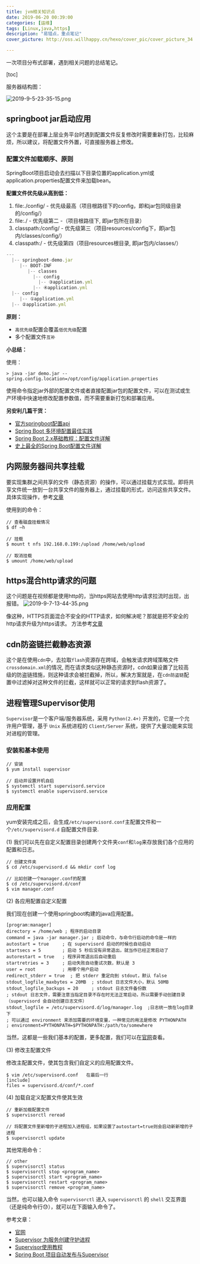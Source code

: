 ```yaml
---
title: jvm相关知识点
date: 2019-06-20 00:39:00
categories: [运维]
tags: [Linux,java,https]
description: "易错点，重点笔记"
cover_picture: http://oss.willhappy.cn/hexo/cover_pic/cover_picture_34.jpg

---
```


  一次项目分布式部署，遇到相关问题的总结笔记。

<!--more-->

[toc]

服务器结构图：

![2019-9-5-23-35-15.png](http://oss.willhappy.cn/hexo/img/2019-9-5-23-35-15.png-willhappy)

## springboot jar启动应用

这个主要是在部署上层业务平台时遇到配置文件反复修改时需要重新打包，比较麻烦，所以建议，将配置文件外置，可直接服务器上修改。

### 配置文件加载顺序、原则

SpringBoot项目启动会去扫描以下目录位置的application.yml或application.properties配置文件来加载bean。

**配置文件优先级从高到低：**

1. file:./config/  - 优先级最高（项目根路径下的config，即和jar包同级目录的/config/）
2. file:./  - 优先级第二  -（项目根路径下, 即jar包所在目录）
3. classpath:/config/  - 优先级第三（项目resources/config下，即jar包内/classes/config/）
4. classpath:/  - 优先级第四（项目resources根目录, 即jar包内/classes/）

```js
---
  |-- springboot-demo.jar
     |-- BOOT-INF
        |-- classes
          |-- config
            |-- ③application.yml
          |-- ④application.yml
  |-- config
     |-- ①application.yml
  |-- ②application.yml
```

**原则：**

- `高优先级`配置会覆盖`低优先级`配置
- 多个配置文件`互补`

**小总结：**

使用：

```shell
> java -jar demo.jar --spring.config.location=/opt/config/application.properties
```

使用命令指定jar外部的配置文件或者直接配置jar包的配置文件，可以在测试或生产环境中快速地修改配置参数值，而不需要重新打包和部署应用。

**另安利几篇干货：**

- [官方springboot配置api][1]
- [Spring Boot 多环境配置最佳实践][2]
- [Spring Boot 2.x基础教程：配置文件详解][3]
- [史上最全的Spring Boot配置文件详解][4]

## 内网服务器间共享挂载

要实现集群之间共享的文件（静态资源）的操作，可以通过挂载方式实现。即将共享文件统一放到一台共享文件的服务器上，通过挂载的形式，访问这些共享文件。
具体实现操作，参考[文章][5]

使用到的命令：

```shell
// 查看磁盘挂载情况
$ df –h

// 挂载
$ mount ­t nfs 192.168.0.199:/upload /home/web/upload

// 取消挂载
$ umount /home/web/upload
```

## https混合http请求的问题

这个问题是在视频都是使用http的，当https网站去使用http请求拉流时出现，出报错。
![2019-9-7-13-44-35.png](http://oss.willhappy.cn/hexo/img/2019-9-7-13-44-35.png-willhappy)

像这种，HTTPS页面混合不安全的HTTP请求，如何解决呢？那就是把不安全的http请求升级为https请求。
方法参考[文章][6]

## cdn防盗链拦截静态资源

这个是在使用`cdn`中，去拉取`flash`资源存在跨域，会触发请求跨域策略文件`crossdomain.xml`的情况, 而在请求类似这种静态资源时，cdn如果设置了比较高级的防盗链措施，则这种请求会被拦截掉，所以，解决方案就是，在`cdn防盗链`配置中过滤掉对这种文件的拦截，这样就可以正常的请求到flash资源了。

## 进程管理Supervisor使用

`Supervisor`是一个客户端/服务器系统，采用 `Python(2.4+)` 开发的，它是一个允许用户管理，基于 `Unix` 系统进程的 `Client/Server` 系统，提供了大量功能来实现对进程的管理。

### 安装和基本使用

```shell
// 安装
$ yum install supervisor

// 启动并设置开机自启
$ systemctl start supervisord.service
$ systemctl enable supervisord.service

```

### 应用配置

yum安装完成之后，会生成`/etc/supervisord.conf`主配置文件和一个`/etc/supervisord.d` 自配置文件目录.

(1) 我们可以先在自定义配置目录创建两个文件夹`conf`和`log`来存放我们各个应用的配置和日志。

```shell
// 创建文件夹
$ cd /etc/supervisord.d && mkdir conf log

// 比如创建一个manager.conf的配置
$ cd /etc/supervisord.d/conf
$ vim manager.conf
```

(2) 各应用配置自定义配置

我们现在创建一个使用springboot构建的java应用配置。

```shell
[program:manager]
directory = /home/web ; 程序的启动目录
command = java -jar manager.jar ; 启动命令，与命令行启动的命令是一样的
autostart = true     ; 在 supervisord 启动的时候也自动启动
startsecs = 5        ; 启动 5 秒后没有异常退出，就当作已经正常启动了
autorestart = true   ; 程序异常退出后自动重启
startretries = 3     ; 启动失败自动重试次数，默认是 3
user = root          ; 用哪个用户启动
redirect_stderr = true  ; 把 stderr 重定向到 stdout，默认 false
stdout_logfile_maxbytes = 20MB  ; stdout 日志文件大小，默认 50MB
stdout_logfile_backups = 20     ; stdout 日志文件备份数
; stdout 日志文件，需要注意当指定目录不存在时无法正常启动，所以需要手动创建目录（supervisord 会自动创建日志文件）
stdout_logfile = /etc/supervisord.d/log/manager.log  ;日志统一放在log目录下
; 可以通过 environment 来添加需要的环境变量，一种常见的用法是修改 PYTHONPATH
; environment=PYTHONPATH=$PYTHONPATH:/path/to/somewhere
```

当然，这都是一些我们基本的配置，更多配置，我们可以在[官网][7]查看。

(3) 修改主配置文件

修改主配置文件，使其包含我们自定义的应用配置文件。

```shell
$ vim /etc/supervisord.conf   在最后一行
[include]
files = supervisord.d/conf/*.conf
```

(4) 加载自定义配置文件使其生效

```shell
// 重新加载配置文件
$ supervisorctl reread

// 将配置文件里新增的子进程加入进程组，如果设置了autostart=true则会启动新新增的子进程
$ supervisorctl update
```

其他常用命令：

```shell
// other
$ supervisorctl status
$ supervisorctl stop <program_name>
$ supervisorctl start <program_name>
$ supervisorctl restart <program_name>
$ supervisorctl remove <program_name>
```

当然，也可以输入命令 `supervisorctl` 进入 `supervisorctl` 的 `shell` 交互界面（还是纯命令行😓），就可以在下面输入命令了。

参考文章：

- [官网][7]
- [Supervisor 为服务创建守护进程][8]
- [Supervisor使用教程][9]
- [Spring Boot 项目自动发布与Supervisor][10]

[1]: https://docs.spring.io/spring-boot/docs/current/reference/html/boot-features-external-config.html
[2]: https://www.infoq.cn/article/Q-ese4CxV2IWmltsJcGX
[3]: http://blog.didispace.com/spring-boot-learning-21-1-3/
[4]: https://www.cnblogs.com/yueshutong/p/10025820.html
[5]: https://my.oschina.net/ManderSY/blog/1576936
[6]: https://zhongwuzw.github.io/2016/12/02/%E8%A7%A3%E5%86%B3https%E6%B7%B7%E5%90%88http%E7%9A%84%E9%97%AE%E9%A2%98/
[7]: http://supervisord.org/
[8]: https://www.cnblogs.com/along21/p/10255681.html
[9]: https://juejin.im/entry/5c1f01616fb9a049cd543042
[10]: https://www.jianshu.com/p/866a755e2c2d
